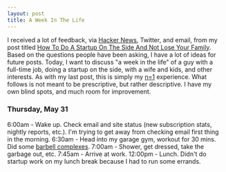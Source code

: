 ```yaml
---
layout: post
title: A Week In The Life
---
```

<p>I received a lot of feedback, via <a href="http://news.ycombinator.com/item?id=4044044">Hacker News</a>, Twitter, and email, from my post titled <a href="http://ericfarkas.com/posts/how-to-do-a-startup-on-the-side-and-not-lose-your-family/">How To Do A Startup On The Side And Not Lose Your Family</a>.  Based on the questions people have been asking, I have a lot of ideas for future posts.  Today, I want to discuss "a week in the life" of a guy with a full-time job, doing a startup on the side, with a wife and kids, and other interests.  As with my last post, this is simply my <a href="http://epistemocrat.blogspot.com/">n=1</a> experience.  What follows is not meant to be prescriptive, but rather descriptive.  I have my own blind spots, and much room for improvement.</p>

<h3>Thursday, May 31</h3>
6:00am - Wake up.  Check email and site status (new subscription stats, nightly reports, etc.).  I'm trying to get away from checking email first thing in the morning.
6:30am - Head into my garage gym, workout for 30 mins.  Did some <a href="http://www.t-nation.com/free_online_article/sports_body_training_performance/rebuild_yourself_with_complexes">barbell complexes</a>.
7:00am - Shower, get dressed, take the garbage out, etc.
7:45am - Arrive at work.
12:00pm - Lunch.  Didn't do startup work on my lunch break because I had to run some errands.
